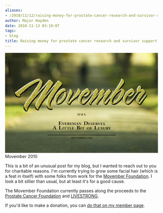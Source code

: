 ```yaml
---
aliases:
- /2010/11/12/raising-money-for-prostate-cancer-research-and-survivor-support/
author: Major Hayden
date: 2010-11-13 03:19:07
tags:
- blog
title: Raising money for prostate cancer research and survivor support
---
```


![movember] Movember 2010

This is a bit of an unusual post for my blog, but I wanted to reach out to you for charitable reasons. I'm currently trying to grow some facial hair (which is a feat in itself) with some folks from work for the [Movember Foundation][1]. I look a bit sillier than usual, but at least it's for a good cause.

The Movember Foundation currently passes along the proceeds to the [Prostate Cancer Foundation][2] and [LIVESTRONG][3].

If you'd like to make a donation, you can [do that on my member page][4].

 [1]: http://us.movember.com/
 [2]: http://www.pcf.org/
 [3]: http://www.livestrong.org/
 [4]: http://us.movember.com/mospace/1073998/
 [movember]: /wp-content/uploads/2010/11/Movember.jpg
